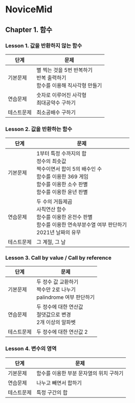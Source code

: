 # NoviceMid
## Chapter 1. 함수
### Lesson 1. 값을 반환하지 않는 함수
| 단계       | 문제                                                 |
|------------|----------------------------------------------------|
| 기본문제   | 별 찍는 것을 5번 반복하기 <br/>반복 출력하기 <br/>함수를 이용해 직사각형 만들기 |
| 연습문제   | 숫자로 이루어진 사각형 <br/>최대공약수 구하기                        |
| 테스트문제 | 최소공배수 구하기                                          |

### Lesson 2. 값을 반환하는 함수
| 단계       | 문제                                                                                                          |
|------------|-------------------------------------------------------------------------------------------------------------|
| 기본문제   | 1부터 특정 수까지의 합 <br/>정수의 최솟값 <br/>짝수이면서 합이 5의 배수인 수 <br/>함수를 이용한 369 게임 <br/>함수를 이용한 소수 판별 <br/>함수를 이용한 윤년 판별 |
| 연습문제   | 두 수의 거듭제곱 <br/>사칙연산 함수 <br/>함수를 이용한 온전수 판별 <br/>함수를 이용한 연속부분수열 여부 판단하기 <br/>2021년 날짜의 유무                    |
| 테스트문제 | 그 계절, 그 날                                                                                                   |

### Lesson 3. Call by value / Call by reference
| 단계       | 문제                                                  |
|------------|-----------------------------------------------------|
| 기본문제   | 두 정수 값 교환하기 <br/>짝수만 2로 나누기 <br/>palindrome 여부 판단하기 |
| 연습문제   | 두 정수에 대한 연산값 <br/>절댓값으로 변경 <br/>2개 이상의 알파벳          |
| 테스트문제 | 두 정수에 대한 연산값 2                                      |

### Lesson 4. 변수의 영역
| 단계       | 문제                     |
|------------|------------------------|
| 기본문제   | 함수를 이용한 부분 문자열의 위치 구하기 |
| 연습문제   | 나누고 빼면서 합하기            |
| 테스트문제 | 특정 구간의 합               |
